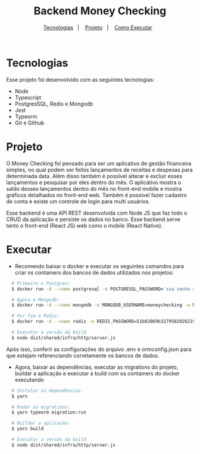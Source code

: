 <h1 align="center"> Backend Money Checking </h1>

<p align="center">
  <a href="#tecnologias">Tecnologias</a>&nbsp;&nbsp;&nbsp;|&nbsp;&nbsp;&nbsp;
  <a href="#projeto">Projeto</a>&nbsp;&nbsp;&nbsp;|&nbsp;&nbsp;&nbsp;
  <a href="#executar">Como Executar</a>&nbsp;&nbsp;&nbsp;
</p>

<br>

# Tecnologias

Esse projeto foi desenvolvido com as seguintes tecnologias:

- Node
- Typescript
- PostgresSQL, Redis e Mongodb
- Jest
- Typeorm
- Git e Github

# Projeto

O Money Checking foi pensado para ser um aplicativo de gestão financeira simples, no qual podem ser feitos lançamentos de receitas e despesas para determinada data. Além disso também é possível alterar e excluir esses lançamentos e pesquisar por eles dentro do mês. O aplicativo mostra o saldo desses lançamentos dentro do mês no front-end mobile e mostra gráficos detalhados no front-end web. Também é possível fazer cadastro de conta e existe um controle de login para multi usuários.

Esse backend é uma API REST desenvolvida com Node JS que faz todo o CRUD da aplicação e persiste os dados no banco. Esse backend serve tanto o front-end (React JS) web como o mobile (React Native).

# Executar

- Recomendo baixar o docker e executar os seguintes comandos para criar os containers dos bancos de dados utilizados nos projetos: <br/>

```bash
  # Primeiro o Postgres:
  $ docker run -d --name postgresql -e POSTGRESQL_PASSWORD='sua senha aqui' -e POSTGRESQL_USERNAME=postgres -e POSTGRESQL_DATABASE=money_checking -p 35432:5432 bitnami/postgresql:latest

  # Agora o Mongodb:
  $ docker run -d --name mongodb -e MONGODB_USERNAME=moneychecking -e MONGODB_PASSWORD='sua senha aqui' -e MONGODB_ROOT_PASSWORD='sua senha aqui' -e MONGODB_DATABASE=moneychecking -p 47017:27017 bitnami/mongodb:latest

  # Por fim o Redis:
  $ docker run -d --name redis -e REDIS_PASSWORD=51b83069b3279582026219141b3bf9d1 -p 56379:6379 bitnami/redis:latest

  # Executar a versão da build
  $ node dist/shared/infra/http/server.js
```

Após isso, conferir as configurações do arquivo .env e ormconfig.json para que estejam referenciando corretamente os bancos de dados.

- Agora, baixar as dependências, executar as migrations do projeto, buildar a aplicação e executar a build com os containers do docker executando

```bash
  # Instalar as dependências:
  $ yarn

  # Rodar as migrations:
  $ yarn typeorm migration:run

  # Buildar a aplicação:
  $ yarn build

  # Executar a versão da build
  $ node dist/shared/infra/http/server.js
```
